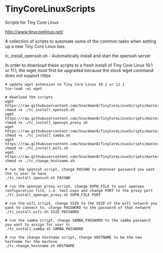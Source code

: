# TinyCoreLinuxScripts
Scripts for Tiny Core Linux

http://www.tinycorelinux.net/

A collection of scripts to automate some of the common tasks when setting up a new Tiny Core Linux box.

tc_install_openssh.sh - Automatically install and start the openssh server

In order to download these scripts to a fresh install of Tiny Core Linux 10.1 or 11.1, the wget must first be upgraded because the stock wget command does not support https

```
# update wget extension on Tiny Core Linux 10.1 or 11.1
tce-load -wi wget

# download the scripts
wget https://raw.githubusercontent.com/Snackman8/TinyCoreLinuxScripts/master/tc_install_openssh.sh
chmod +x ./tc_install_openssh.sh
wget https://raw.githubusercontent.com/Snackman8/TinyCoreLinuxScripts/master/tc_install_openvpn_proxy.sh
chmod +x ./tc_install_openvpn_proxy.sh
wget https://raw.githubusercontent.com/Snackman8/TinyCoreLinuxScripts/master/tc_install_samba.sh
chmod +x ./tc_install_samba.sh
wget https://raw.githubusercontent.com/Snackman8/TinyCoreLinuxScripts/master/tc_install_wifi.sh
chmod +x ./tc_install_wifi.sh
wget https://raw.githubusercontent.com/Snackman8/TinyCoreLinuxScripts/master/tc_change_hostname.sh
chmod +x ./tc_change_hostname.sh

# run the openssh script, change PASSWD to whatever password you want the tc user to have
./tc_install_openssh.sh PASSWD

# run the openvpn_proxy script, change OVPN_FILE to your openvpn configuration file, i.e. test.ovpn and change PORT to the proxy port
./tc_install_openvpn_proxy.sh OVPN_FILE PORT

# run the wifi script, change SSID to the SSID of the wifi network you want to connect to, change PASSWORD to the password of that network
./tc_install_wifi.sh SSID PASSWORD

# run the samba script, change SAMBA_PASSWORD to the samba password you want to assign for user tc
./tc_install_samba.sh SAMBA_PASSWORD

# run the change hostname script, change HOSTNAME to be the new hostname for the machine
./tc_change_hostname.sh HOSTNAME
